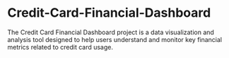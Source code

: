 # Credit-Card-Financial-Dashboard
The Credit Card Financial Dashboard project is a data visualization and analysis tool designed to help users understand and monitor key financial metrics related to credit card usage. 
